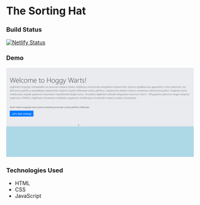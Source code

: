 # The Sorting Hat

### Build Status

[![Netlify Status](https://api.netlify.com/api/v1/badges/c53e675f-5168-436e-af0c-cca78322ad08/deploy-status)](https://app.netlify.com/sites/thesortinghatsite/deploys)

### Demo

![Sorting Hat Demo](https://github.com/josephtmartin/sorting-hat/blob/master/demo/sorting-hat.gif)

### Technologies Used

* HTML
* CSS
* JavaScript

